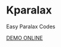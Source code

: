 # Kparalax
Easy Paralax Codes

<a target="_new" href="http://jsfiddle.net/4hf7rkfn/">
DEMO ONLINE
</a>

